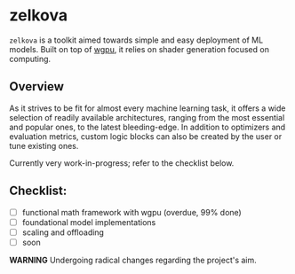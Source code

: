 # zelkova

`zelkova` is a toolkit aimed towards simple and easy deployment of ML models. Built on top of [wgpu](https://github.com/gfx-rs/wgpu), 
it relies on shader generation focused on computing.

## Overview

As it strives to be fit for almost every machine learning task, it offers a wide selection of readily available architectures, 
ranging from the most essential and popular ones, to the latest bleeding-edge. In addition to optimizers and evaluation metrics, 
custom logic blocks can also be created by the user or tune existing ones. 

Currently very work-in-progress; refer to the checklist below.

## Checklist: 
- [ ] functional math framework with wgpu (overdue, 99% done)
- [ ] foundational model implementations
- [ ] scaling and offloading
- [ ] soon

**WARNING** Undergoing radical changes regarding the project's aim.
